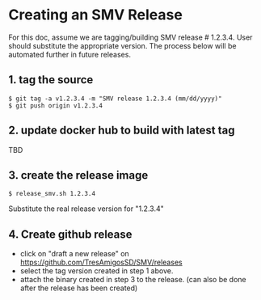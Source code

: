 # Creating an SMV Release

For this doc, assume we are tagging/building SMV release # 1.2.3.4.  User should substitute the appropriate version.
The process below will be automated further in future releases.

## 1. tag the source
```
$ git tag -a v1.2.3.4 -m "SMV release 1.2.3.4 (mm/dd/yyyy)"
$ git push origin v1.2.3.4
```

## 2. update docker hub to build with latest tag
TBD

## 3. create the release image
```
$ release_smv.sh 1.2.3.4
```
Substitute the real release version for "1.2.3.4"

## 4. Create github release
* click on "draft a new release" on https://github.com/TresAmigosSD/SMV/releases
* select the tag version created in step 1 above.
* attach the binary created in step 3 to the release. (can also be done after the release has been created)

